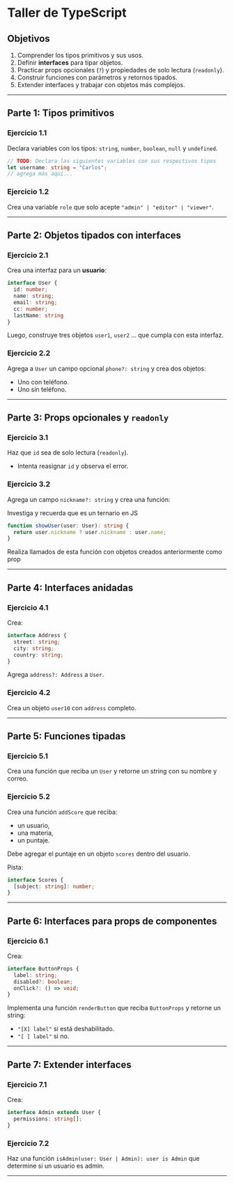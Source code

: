 #  Taller de TypeScript 

##  Objetivos
1. Comprender los tipos primitivos y sus usos.
2. Definir **interfaces** para tipar objetos.
3. Practicar props opcionales (`?`) y propiedades de solo lectura (`readonly`).
4. Construir funciones con parámetros y retornos tipados.
5. Extender interfaces y trabajar con objetos más complejos.

---

##  Parte 1: Tipos primitivos

### Ejercicio 1.1
Declara variables con los tipos: `string`, `number`, `boolean`, `null` y `undefined`.

```ts
// TODO: Declara las siguientes variables con sus respectivos tipos
let username: string = "Carlos";
// agrega más aquí...
```

### Ejercicio 1.2
Crea una variable `role` que solo acepte `"admin" | "editor" | "viewer"`.

---

##  Parte 2: Objetos tipados con interfaces

### Ejercicio 2.1
Crea una interfaz para un **usuario**:

```ts
interface User {
  id: number;
  name: string;
  email: string;
  cc: number;
  lastName: string
}
```

Luego, construye tres objetos `user1`, `user2` ...  que cumpla con esta interfaz.

### Ejercicio 2.2
Agrega a `User` un campo opcional `phone?: string` y crea dos objetos:
- Uno con teléfono.
- Uno sin teléfono.

---

##  Parte 3: Props opcionales y `readonly`

### Ejercicio 3.1
Haz que `id` sea de solo lectura (`readonly`).
- Intenta reasignar `id` y observa el error.

### Ejercicio 3.2
Agrega un campo `nickname?: string` y crea una función:

Investiga y recuerda que es un ternario en JS

```ts
function showUser(user: User): string {
  return user.nickname ? user.nickname : user.name;
}
```

Realiza llamados de esta función con objetos creados anteriormente como prop

---

##  Parte 4: Interfaces anidadas

### Ejercicio 4.1
Crea:

```ts
interface Address { 
  street: string; 
  city: string; 
  country: string; 
}
```

Agrega `address?: Address` a `User`.

### Ejercicio 4.2
Crea un objeto `user10` con `address` completo.

---

##  Parte 5: Funciones tipadas

### Ejercicio 5.1
Crea una función que reciba un `User` y retorne un string con su nombre y correo.

### Ejercicio 5.2
Crea una función `addScore` que reciba:
- un usuario,
- una materia,
- un puntaje.

Debe agregar el puntaje en un objeto `scores` dentro del usuario.  

Pista:
```ts
interface Scores {
  [subject: string]: number;
}
```

---

##  Parte 6: Interfaces para props de componentes

### Ejercicio 6.1
Crea:

```ts
interface ButtonProps {
  label: string;
  disabled?: boolean;
  onClick?: () => void;
}
```

Implementa una función `renderButton` que reciba `ButtonProps` y retorne un string:
- `"[X] label"` si está deshabilitado.
- `"[ ] label"` si no.

---

##   Parte 7: Extender interfaces

### Ejercicio 7.1
Crea:

```ts
interface Admin extends User {
  permissions: string[];
}
```

### Ejercicio 7.2
Haz una función `isAdmin(user: User | Admin): user is Admin` que determine si un usuario es admin.

---